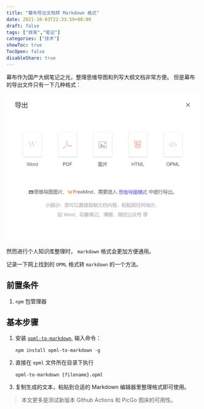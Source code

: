 ```yaml
---
title: "幕布导出文档转 Markdown 格式"
date: 2021-10-03T22:33:59+08:00
draft: false
tags: ["效率","笔记"]
categories: ["技术"]
showToc: true
TocOpen: false
disableShare: true
---
```


幕布作为国产大纲笔记之光，整理思维导图和列写大纲文档非常方便。
但是幕布的导出文件只有一下几种格式：

![](https://raw.githubusercontent.com/loganchow/imgHost/main/202110032235849.png)

然而进行个人知识库整理时， `markdown` 格式会更加方便通用。

记录一下网上找到的 `OPML` 格式转 `markdown` 的一个方法。

## 前置条件
1. `npm` 包管理器

## 基本步骤
1. 安装 [`opml-to-markdown`](https://github.com/azu/opml-to-markdown), 输入命令：
     ```Shell
     npm install opml-to-markdown -g
     ```
2. 直接在 `opml` 文件所在目录下执行
    ```Shell
    opml-to-markdown {filename}.opml
    ```
3. 复制生成的文本，粘贴到合适的 Markdown 编辑器里整理格式即可使用。

> 本文更多是测试新版本 Github Actions 和 PicGo 图床的可用性。